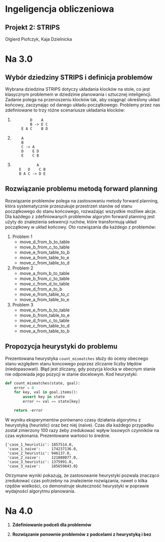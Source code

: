 # Ingeligencja obliczeniowa
## Projekt 2: STRIPS
Olgierd Piofczyk, Kaja Dzielnicka

# Na 3.0
## Wybór dziedziny STRIPS i definicja problemów

Wybrana dziedzina STRIPS dotyczy układania klocków na stole, co jest klasycznym problemem w dziedzinie planowania i sztucznej inteligencji. Zadanie polega na przenoszeniu klocków tak, aby osiągnąć określony układ końcowy, zaczynając od danego układu początkowego. Problemy przez nas zdefiniowane to trzy różne scenariusze układania klocków:
1.  ```
            D    A
            B -> E C
        E A C    B D
2.  ```
        A
        B
        C -> A
        D    E D
        E    C B

3.   ```
                A
        E   D    C B
        B A C -> D E
        ```
## Rozwiązanie problemu metodą forward planning

Rozwiązanie problemów polega na zastosowaniu metody forward planning, która systematycznie przeszukuje przestrzeń stanów od stanu początkowego do stanu końcowego, rozważając wszystkie możliwe akcje. Dla każdego z zdefiniowanych problemów algorytm forward planning jest użyty do znalezienia sekwencji ruchów, które transformują układ początkowy w układ końcowy. Oto rozwiązania dla każdego z problemów:
1. Problem 1
   - move_d_from_b_to_table
   - move_b_from_c_to_table
   - move_e_from_table_to_b
   - move_a_from_table_to_e
   - move_c_from_table_to_d
2. Problem 2
   - move_a_from_b_to_table
   - move_b_from_c_to_table
   - move_c_from_d_to_table
   - move_d_from_e_to_b
   - move_e_from_table_to_c
   - move_a_from_table_to_e
3. Problem 3
   - move_e_from_b_to_table
   - move_b_from_table_to_e
   - move_d_from_c_to_table
   - move_c_from_table_to_d
   - move_a_from_table_to_b

## Propozycja heurystyki do problemu

Prezentowana heurystyka `count_mismatches` służy do oceny obecnego stanu względem stanu koncowego poprzez zliczanie liczby błędów (niedopasowań). Błąd jest zliczany, gdy pozycja klocka w obecnym stanie nie odpowiada jego pozycji w stanie docelowym. Kod heurystyki:
``` python
def count_mismatches(state, goal):
    error = 0
    for key, val in goal.items():
        assert key in state
        error += val == state[key]

    return -error
```
W wyniku eksperymentów porównano czasy działania algorytmu z heurystyką (heuristic) oraz bez niej (naive). Czas dla każdego przypadku został zmierzony 100 razy żeby zredukować wpływ losowych czynników na czas wykonania. Prezentowane wartości to średnie.
```
{'case_1_heuristic': 1857514.0,
 'case_1_naive':     174237136.0,
 'case_2_heuristic': 946137.0,
 'case_2_naive':     121888077.0,
 'case_3_heuristic': 1375991.0,
 'case_3_naive':     185659843.0}
```
Otrzymane wyniki pokazują, że zastosowanie heurystyki pozwala znacząco zredukować czas potrzebny na znalezienie rozwiązania, nawet o kilka rzędów wielkości, co demonstruje skuteczność heurystyki w poprawie wydajności algorytmu planowania.

# Na 4.0
1. **Zdefiniowanie podceli dla problemów**



2. **Rozwiązanie ponownie problemów z podcelami z heurystyką i bez**